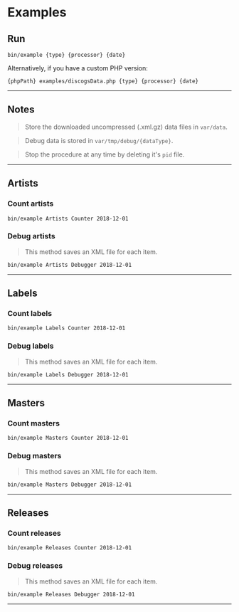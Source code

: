 # Examples

## Run

```
bin/example {type} {processor} {date}
```
Alternatively, if you have a custom PHP version:
```
{phpPath} examples/discogsData.php {type} {processor} {date}
```

---

## Notes

> Store the downloaded uncompressed (.xml.gz) data files in `var/data`.

> Debug data is stored in `var/tmp/debug/{dataType}`.

> Stop the procedure at any time by deleting it's `pid` file.

---

## Artists

### Count artists
```
bin/example Artists Counter 2018-12-01
```

### Debug artists
> This method saves an XML file for each item.

```
bin/example Artists Debugger 2018-12-01
```

---

## Labels

### Count labels
```
bin/example Labels Counter 2018-12-01
```

### Debug labels
> This method saves an XML file for each item.

```
bin/example Labels Debugger 2018-12-01
```

---

## Masters

### Count masters
```
bin/example Masters Counter 2018-12-01
```

### Debug masters
> This method saves an XML file for each item.

```
bin/example Masters Debugger 2018-12-01
```

---

## Releases

### Count releases
```
bin/example Releases Counter 2018-12-01
```

### Debug releases
> This method saves an XML file for each item.

```
bin/example Releases Debugger 2018-12-01
```

---
